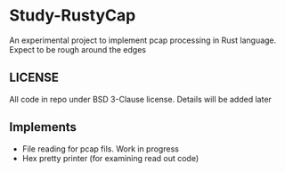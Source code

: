 Study-RustyCap
==============

An experimental project to implement pcap processing in Rust language. Expect to be rough around the edges

LICENSE
-------
All code in repo under BSD 3-Clause license. Details will be added later

Implements
----------
* File reading for pcap fils. Work in progress
* Hex pretty printer (for examining read out code)
